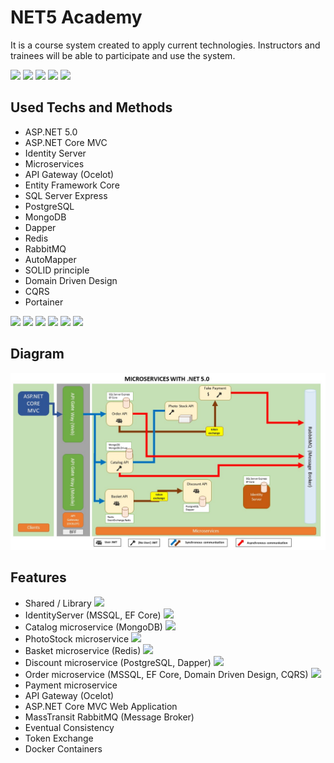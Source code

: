 # NET5 Academy
It is a course system created to apply current technologies. Instructors and trainees will be able to participate and use the system.

<img src="https://img.shields.io/github/issues/osman-koc/net5-academy" /> <img src="https://img.shields.io/github/forks/osman-koc/net5-academy" /> <img src="https://img.shields.io/github/stars/osman-koc/net5-academy" /> <img src="https://img.shields.io/github/repo-size/osman-koc/net5-academy" /> <img src="https://img.shields.io/github/downloads/osman-koc/net5-academy/total" />

## Used Techs and Methods
- ASP.NET 5.0
- ASP.NET Core MVC
- Identity Server
- Microservices
- API Gateway (Ocelot)
- Entity Framework Core
- SQL Server Express
- PostgreSQL
- MongoDB
- Dapper
- Redis
- RabbitMQ
- AutoMapper
- SOLID principle
- Domain Driven Design
- CQRS
- Portainer

<img src="https://img.shields.io/badge/ASP.NET%20Core-5.0-blueviolet" /> <img src="https://img.shields.io/badge/ASP.NET%20MVC%20Core-5.2-blueviolet" /> <img src="https://img.shields.io/badge/IdentityServer4%20-4.1.1-orange" /> <img src="https://img.shields.io/badge/MSSQL%20Server%20(linux)-2017-blue" /> <img src="https://img.shields.io/badge/MongoDB-latest-green" /> <img src="https://img.shields.io/badge/Redis-latest-green" />

## Diagram
![Diagram](diagram.jpg)

## Features
- Shared / Library <img src="https://findicons.com/files/icons/1671/simplicio/128/notification_done.png" width="20" />
- IdentityServer (MSSQL, EF Core) <img src="https://findicons.com/files/icons/1671/simplicio/128/notification_done.png" width="20" />
- Catalog microservice (MongoDB) <img src="https://findicons.com/files/icons/1671/simplicio/128/notification_done.png" width="20" />
- PhotoStock microservice <img src="https://findicons.com/files/icons/1671/simplicio/128/notification_done.png" width="20" />
- Basket microservice (Redis)  <img src="https://findicons.com/files/icons/1671/simplicio/128/notification_done.png" width="20" />
- Discount microservice (PostgreSQL, Dapper) <img src="https://findicons.com/files/icons/1671/simplicio/128/notification_done.png" width="20" />
- Order microservice (MSSQL, EF Core, Domain Driven Design, CQRS) <img src="https://image.flaticon.com/icons/png/128/1716/1716746.png" width="20" />
- Payment microservice
- API Gateway (Ocelot)
- ASP.NET Core MVC Web Application
- MassTransit RabbitMQ (Message Broker)
- Eventual Consistency
- Token Exchange
- Docker Containers
